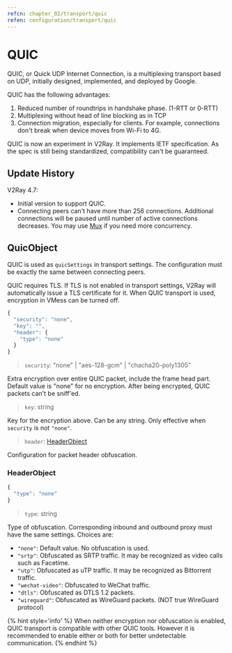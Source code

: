 ```yaml
---
refcn: chapter_02/transport/quic
refen: configuration/transport/quic
---
```

# QUIC

QUIC, or Quick UDP Internet Connection, is a multiplexing transport based on UDP, initially designed, implemented, and deployed by Google.

QUIC has the following advantages:

1. Reduced number of roundtrips in handshake phase. (1-RTT or 0-RTT)
2. Multiplexing without head of line blocking as in TCP
3. Connection migration, especially for clients. For example, connections don't break when device moves from Wi-Fi to 4G.

QUIC is now an experiment in V2Ray. It implements IETF specification. As the spec is still being standardized, compatibility can't be guaranteed.

## Update History

V2Ray 4.7:

* Initial version to support QUIC.
* Connecting peers can't have more than 256 connections. Additional connections will be paused until number of active connections decreases. You may use [Mux](../mux.md) if you need more concurrency.

## QuicObject

QUIC is used as `quicSettings` in transport settings. The configuration must be exactly the same between connecting peers.

QUIC requires TLS. If TLS is not enabled in transport settings, V2Ray will automatically issue a TLS certificate for it. When QUIC transport is used, encryption in VMess can be turned off.

```javascript
{
  "security": "none",
  "key": "",
  "header": {
    "type": "none"
  }
}
```

> `security`: "none" | "aes-128-gcm" | "chacha20-poly1305"

Extra encryption over entire QUIC packet, include the frame head part. Default value is "none" for no encryption. After being encrypted, QUIC packets can't be sniff'ed.

> `key`: string

Key for the encryption above. Can be any string. Only effective when `security` is not `"none"`.

> `header`: [HeaderObject](#headerobject)

Configuration for packet header obfuscation.

### HeaderObject

```javascript
{
  "type": "none"
}
```

> `type`: string

Type of obfuscation. Corresponding inbound and outbound proxy must have the same settings. Choices are:

* `"none"`: Default value. No obfuscation is used.
* `"srtp"`: Obfuscated as SRTP traffic. It may be recognized as video calls such as Facetime.
* `"utp"`: Obfuscated as uTP traffic. It may be recognized as Bittorrent traffic.
* `"wechat-video"`: Obfuscated to WeChat traffic.
* `"dtls"`: Obfuscated as DTLS 1.2 packets.
* `"wireguard"`: Obfuscated as WireGuard packets. (NOT true WireGuard protocol)

{% hint style='info' %} When neither encryption nor obfuscation is enabled, QUIC transport is compatible with other QUIC tools. However it is recommended to enable either or both for better undetectable communication. {% endhint %}